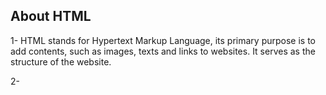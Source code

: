 ## About HTML

1- HTML stands for Hypertext Markup Language, its primary purpose is to add contents, such as images, texts and links to websites. It serves as the structure of the website.

2-